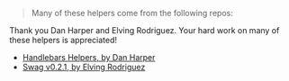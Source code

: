 > Many of these helpers come from the following repos:

Thank you Dan Harper and Elving Rodriguez. Your hard work on many of these helpers is appreciated!

* [Handlebars Helpers, by Dan Harper](http://github.com/danharper)
* [Swag v0.2.1, by Elving Rodriguez](http://elving.github.com/swag/)